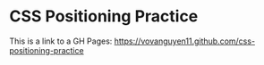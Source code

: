 # CSS Positioning Practice
This is a link to a GH Pages: https://vovanguyen11.github.com/css-positioning-practice
